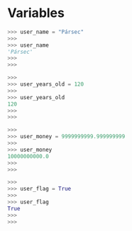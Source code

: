 # **Variables**

```py
>>> user_name = "Pársec"
>>> 
>>> user_name
'Pársec'
>>>     
>>> 
```

```py
>>>
>>> user_years_old = 120
>>> 
>>> user_years_old
120
>>>
>>> 
```

```py
>>>
>>> user_money = 9999999999.999999999
>>> 
>>> user_money
10000000000.0
>>>
>>> 
```

```py
>>> 
>>> user_flag = True 
>>> 
>>> user_flag
True
>>>
>>> 
```
